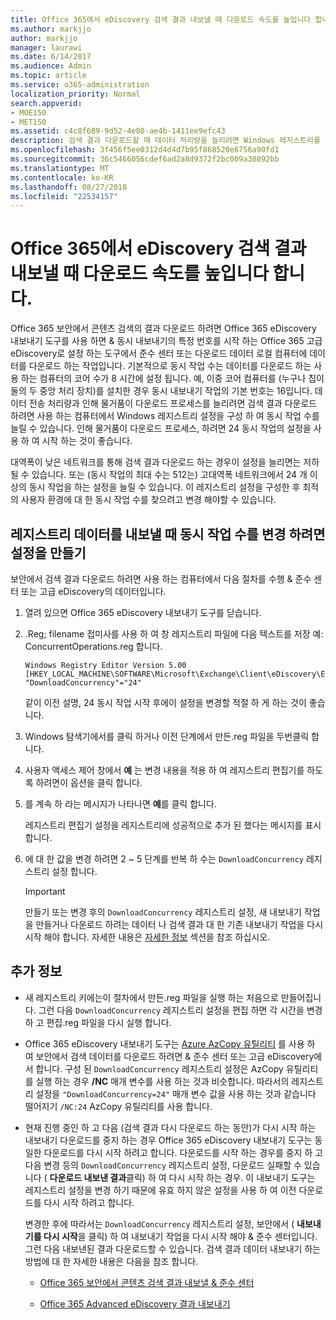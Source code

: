 ```yaml
---
title: Office 365에서 eDiscovery 검색 결과 내보낼 때 다운로드 속도를 높입니다 합니다.
ms.author: markjjo
author: markjjo
manager: laurawi
ms.date: 6/14/2017
ms.audience: Admin
ms.topic: article
ms.service: o365-administration
localization_priority: Normal
search.appverid:
- MOE150
- MET150
ms.assetid: c4c8f689-9d52-4e80-ae4b-1411ee9efc43
description: 검색 결과 다운로드할 때 데이터 처리량을 늘리려면 Windows 레지스트리를 구성 하는 방법을 설명 하 고 Office 365 보안에서 데이터를 검색 &amp; 준수 센터 및 Office 365 고급 eDiscovery 합니다.
ms.openlocfilehash: 3f456f5ee0312d4d4d7b95f868520e6756a90fd1
ms.sourcegitcommit: 36c5466056cdef6ad2a8d9372f2bc009a30892bb
ms.translationtype: MT
ms.contentlocale: ko-KR
ms.lasthandoff: 08/27/2018
ms.locfileid: "22534157"
---
```

# <a name="increase-the-download-speed-when-exporting-ediscovery-search-results-from-office-365"></a>Office 365에서 eDiscovery 검색 결과 내보낼 때 다운로드 속도를 높입니다 합니다.

Office 365 보안에서 콘텐츠 검색의 결과 다운로드 하려면 Office 365 eDiscovery 내보내기 도구를 사용 하면 &amp; 동시 내보내기의 특정 번호를 시작 하는 Office 365 고급 eDiscovery로 설정 하는 도구에서 준수 센터 또는 다운로드 데이터 로컬 컴퓨터에 데이터를 다운로드 하는 작업입니다. 기본적으로 동시 작업 수는 데이터를 다운로드 하는 사용 하는 컴퓨터의 코어 수가 8 시간에 설정 됩니다. 예, 이중 코어 컴퓨터를 (누구나 칩이 둘의 두 중앙 처리 장치)를 설치한 경우 동시 내보내기 작업의 기본 번호는 16입니다. 데이터 전송 처리량과 인해 물거품이 다운로드 프로세스를 늘리려면 검색 결과 다운로드 하려면 사용 하는 컴퓨터에서 Windows 레지스트리 설정을 구성 하 여 동시 작업 수를 늘릴 수 있습니다. 인해 물거품이 다운로드 프로세스, 하려면 24 동시 작업의 설정을 사용 하 여 시작 하는 것이 좋습니다.
  
대역폭이 낮은 네트워크를 통해 검색 결과 다운로드 하는 경우이 설정을 늘리면는 저하 될 수 있습니다. 또는 (동시 작업의 최대 수는 512는) 고대역폭 네트워크에서 24 개 이상의 동시 작업을 하는 설정을 늘릴 수 있습니다. 이 레지스트리 설정을 구성한 후 최적의 사용자 환경에 대 한 동시 작업 수를 찾으려고 변경 해야할 수 있습니다.
  
## <a name="create-a-registry-setting-to-change-the-number-of-concurrent-operations-when-exporting-data"></a>레지스트리 데이터를 내보낼 때 동시 작업 수를 변경 하려면 설정을 만들기

보안에서 검색 결과 다운로드 하려면 사용 하는 컴퓨터에서 다음 절차를 수행 &amp; 준수 센터 또는 고급 eDiscovery의 데이터입니다.
  
1. 열려 있으면 Office 365 eDiscovery 내보내기 도구를 닫습니다. 
    
2. .Reg; filename 접미사를 사용 하 여 창 레지스트리 파일에 다음 텍스트를 저장 예: ConcurrentOperations.reg 합니다. 
    
    ```
    Windows Registry Editor Version 5.00
    [HKEY_LOCAL_MACHINE\SOFTWARE\Microsoft\Exchange\Client\eDiscovery\ExportTool]
    "DownloadConcurrency"="24"
    ```

    같이 이전 설명, 24 동시 작업 시작 후에이 설정을 변경할 적절 하 게 하는 것이 좋습니다.
    
3. Windows 탐색기에서를 클릭 하거나 이전 단계에서 만든.reg 파일을 두번클릭 합니다.
    
4. 사용자 액세스 제어 창에서 **예** 는 변경 내용을 적용 하 여 레지스트리 편집기를 하도록 하려면이 옵션을 클릭 합니다. 
    
5. 를 계속 하 라는 메시지가 나타나면 **예**를 클릭 합니다.
    
    레지스트리 편집기 설정을 레지스트리에 성공적으로 추가 된 했다는 메시지를 표시 합니다.
    
6. 에 대 한 값을 변경 하려면 2 ~ 5 단계를 반복 하 수는 `DownloadConcurrency` 레지스트리 설정 합니다. 
    
    > [!IMPORTANT]
    > 만들기 또는 변경 후의 `DownloadConcurrency` 레지스트리 설정, 새 내보내기 작업을 만들거나 다운로드 하려는 데이터 나 검색 결과 대 한 기존 내보내기 작업을 다시 시작 해야 합니다. 자세한 내용은 [자세한 정보](increase-download-speeds-when-exporting-ediscovery-results.md#moreinfo) 섹션을 참조 하십시오. 
  
## <a name="more-information"></a>추가 정보

- 새 레지스트리 키에는이 절차에서 만든.reg 파일을 실행 하는 처음으로 만들어집니다. 그런 다음 `DownloadConcurrency` 레지스트리 설정을 편집 하면 각 시간을 변경 하 고 편집.reg 파일을 다시 실행 합니다. 
    
- Office 365 eDiscovery 내보내기 도구는 [Azure AzCopy 유틸리티](https://go.microsoft.com/fwlink/?linkid=849949) 를 사용 하 여 보안에서 검색 데이터를 다운로드 하려면 &amp; 준수 센터 또는 고급 eDiscovery에서 합니다. 구성 된 `DownloadConcurrency` 레지스트리 설정은 AzCopy 유틸리티를 실행 하는 경우 **/NC** 매개 변수를 사용 하는 것과 비슷합니다. 따라서의 레지스트리 설정을 `"DownloadConcurrency=24"` 매개 변수 값을 사용 하는 것과 같습니다 떨어지기 `/NC:24` AzCopy 유틸리티를 사용 합니다. 
    
- 현재 진행 중인 하 고 다음 (검색 결과 다시 다운로드 하는 동안)가 다시 시작 하는 내보내기 다운로드를 중지 하는 경우 Office 365 eDiscovery 내보내기 도구는 동일한 다운로드를 다시 시작 하려고 합니다. 다운로드를 시작 하는 경우를 중지 하 고 다음 변경 등의 `DownloadConcurrency` 레지스트리 설정, 다운로드 실패할 수 있습니다 ( **다운로드 내보낸 결과**클릭) 하 여 다시 시작 하는 경우. 이 내보내기 도구는 레지스트리 설정을 변경 하기 때문에 유효 하지 않은 설정을 사용 하 여 이전 다운로드를 다시 시작 하려고 합니다.
    
    변경한 후에 따라서는 `DownloadConcurrency` 레지스트리 설정, 보안에서 ( **내보내기를 다시 시작**을 클릭) 하 여 내보내기 작업을 다시 시작 해야 &amp; 준수 센터입니다. 그런 다음 내보낸된 결과 다운로드할 수 있습니다. 검색 결과 데이터 내보내기 하는 방법에 대 한 자세한 내용은 다음을 참조 합니다.
    
  - [Office 365 보안에서 콘텐츠 검색 결과 내보낼 &amp; 준수 센터](export-search-results.md)
    
  - [Office 365 Advanced eDiscovery 결과 내보내기](export-results-in-advanced-ediscovery.md)
    
